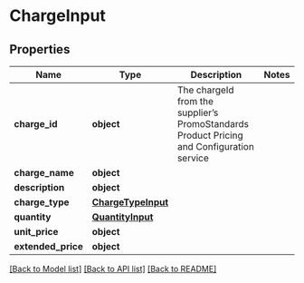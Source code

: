# ChargeInput

## Properties
Name | Type | Description | Notes
------------ | ------------- | ------------- | -------------
**charge_id** | **object** | The chargeId from the supplier’s PromoStandards Product Pricing and Configuration service | 
**charge_name** | **object** |  | 
**description** | **object** |  | 
**charge_type** | [**ChargeTypeInput**](ChargeTypeInput.md) |  | 
**quantity** | [**QuantityInput**](QuantityInput.md) |  | 
**unit_price** | **object** |  | 
**extended_price** | **object** |  | 

[[Back to Model list]](../README.md#documentation-for-models) [[Back to API list]](../README.md#documentation-for-api-endpoints) [[Back to README]](../README.md)

